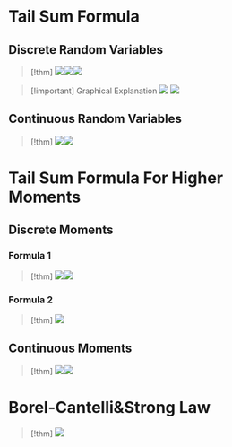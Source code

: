# Tail Sum Formula
## Discrete Random Variables
> [!thm]
> ![](Probability%20Formulas%20and%20Theorems.assets/image-20231119220916357.png)![](Probability%20Formulas%20and%20Theorems.assets/image-20231119220926438.png)![](Probability%20Formulas%20and%20Theorems.assets/image-20231119221844257.png)

> [!important] Graphical Explanation
> ![](Probability%20Formulas%20and%20Theorems.assets/image-20231119221916664.png)
> ![](Probability%20Formulas%20and%20Theorems.assets/image-20231119221903603.png)



## Continuous Random Variables
> [!thm]
> ![](Probability%20Formulas%20and%20Theorems.assets/image-20231119222250112.png)![](Probability%20Formulas%20and%20Theorems.assets/image-20231119222322601.png)

# Tail Sum Formula For Higher Moments
## Discrete Moments
### Formula 1
> [!thm]
> ![](Probability%20Formulas%20and%20Theorems.assets/image-20231119222700662.png)![](Probability%20Formulas%20and%20Theorems.assets/image-20231119222707471.png)

### Formula 2
> [!thm]
> ![](Probability%20Formulas%20and%20Theorems.assets/image-20231119223008121.png)



## Continuous Moments
> [!thm]
> ![](Probability%20Formulas%20and%20Theorems.assets/image-20231119222437318.png)![](Probability%20Formulas%20and%20Theorems.assets/image-20231119222523846.png)





# Borel-Cantelli&Strong Law
> [!thm]
> ![](Convergence%20Theory.assets/image-20231119214025067.png)





